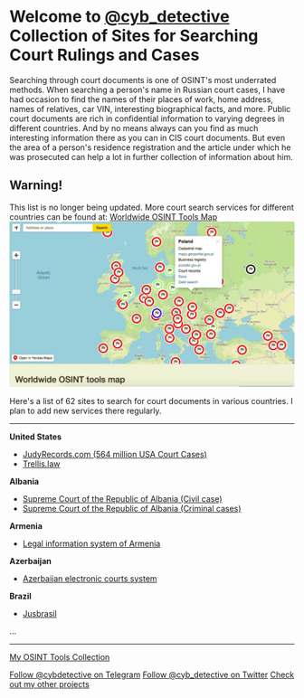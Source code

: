 # Welcome to [@cyb_detective](https://twitter.com/cyb_detective) Collection of Sites for Searching Court Rulings and Cases

Searching through court documents is one of OSINT's most underrated methods. When searching a person's name in Russian court cases, I have had occasion to find the names of their places of work, home address, names of relatives, car VIN, interesting biographical facts, and more. Public court documents are rich in confidential information to varying degrees in different countries. And by no means always can you find as much interesting information there as you can in CIS court documents. But even the area of a person's residence registration and the article under which he was prosecuted can help a lot in further collection of information about him.

## Warning!
This list is no longer being updated. More court search services for different countries can be found at: [Worldwide OSINT Tools Map](https://cipher387.github.io/osintmap/)
![OSINT Tools Map](https://github.com/cipher387/collection_of_cadastral_maps/blob/main/osintmap.jpg?raw=true)

Here's a list of 62 sites to search for court documents in various countries. I plan to add new services there regularly.

---

**United States**
- [JudyRecords.com (564 million USA Court Cases)](https://www.judyrecords.com/)
- [Trellis.law](https://trellis.law/)

**Albania**
- [Supreme Court of the Republic of Albania (Civil case)](http://www.gjykata.gov.al/gjykata-e-lart%C3%AB/gjykata-e-lart%C3%AB/c%C3%ABshtjet-gjyq%C3%ABsore/c%C3%ABshtjet-civile/)
- [Supreme Court of the Republic of Albania (Criminal cases)](http://www.gjykata.gov.al/gjykata-e-lart%C3%AB/gjykata-e-lart%C3%AB/c%C3%ABshtjet-gjyq%C3%ABsore/c%C3%ABshtjet-penale/)

**Armenia**
- [Legal information system of Armenia](https://www.arlis.am/)

**Azerbaijan**
- [Azerbaijan electronic courts system](https://e-mehkeme.gov.az/Public/Cases?courtid=)

**Brazil**
- [Jusbrasil](https://www.jusbrasil.com.br/jurisprudencia/)

...

---

[My OSINT Tools Collection](https://cipher387.github.io/osint_stuff_tool_collection/)

[Follow @cybdetective on Telegram](https://t.me/cybdetective)
[Follow @cyb_detective on Twitter](https://twitter.com/cyb_detective)
[Check out my other projects](https://cipher387.github.io/)
